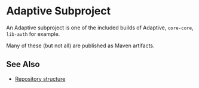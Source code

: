 # Adaptive Subproject

An Adaptive subproject is one of the included builds of Adaptive, `core-core`, `lib-auth` for example.

Many of these (but not all) are published as Maven artifacts.

## See Also

- [Repository structure](guide://)

